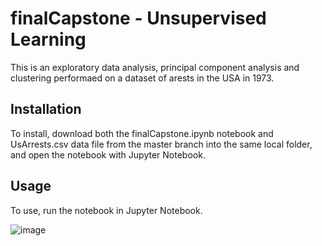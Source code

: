 # finalCapstone - Unsupervised Learning

This is an exploratory data analysis, principal component analysis and clustering performaed on a dataset of arests in the USA in 1973.

## Installation

To install, download both the finalCapstone.ipynb notebook and UsArrests.csv data file from the master branch into the same local folder, and open the notebook with Jupyter Notebook.

## Usage

To use, run the notebook in Jupyter Notebook.

![image](https://user-images.githubusercontent.com/75762753/219963747-75dd38b3-f587-4a5a-aff7-7bf68b62a1dd.png)
